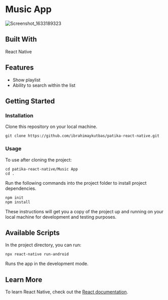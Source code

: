 # Music App

![Screenshot_1633189323](https://user-images.githubusercontent.com/80921107/135723360-cd85c340-b88b-4244-85b5-3d5f21f18d25.png)

## Built With

React Native

## Features

- Show playlist
- Ability to search within the list

## Getting Started

### Installation

Clone this repository on your local machine.

```
git clone https://github.com/ibrahimaykutbas/patika-react-native.git
```

### Usage

To use after cloning the project:

```
cd patika-react-native/Music App
cd .
```

Run the following commands into the project folder to install project dependencies.

```
npm init
npm install
```

These instructions will get you a copy of the project up and running on your local machine for development and testing purposes.

## Available Scripts

In the project directory, you can run:

```
npx react-native run-android
```

Runs the app in the development mode.

## Learn More

To learn React Native, check out the [React documentation](https://reactnative.dev/).
